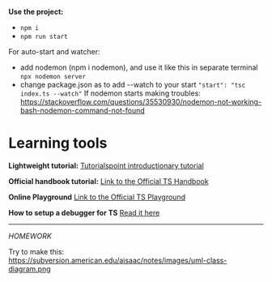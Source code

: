 **Use the project:**
* ```npm i```
* ```npm run start```

For auto-start and watcher:
* add nodemon (npm i nodemon), and use it like this in separate terminal ```npx nodemon server```
* change package.json as to add --watch to your start ```"start": "tsc index.ts --watch"```
If nodemon starts making troubles: https://stackoverflow.com/questions/35530930/nodemon-not-working-bash-nodemon-command-not-found

# Learning tools

**Lightweight tutorial:**
[Tutorialspoint introductionary tutorial](https://www.tutorialspoint.com/typescript/typescript_quick_guide.htm)

**Official handbook tutorial:**
[Link to the Official TS Handbook](https://www.typescriptlang.org/docs/handbook/intro.html)


**Online Playground**
[Link to the Official TS Playground](https://www.typescriptlang.org/play)

**How to setup a debugger for TS**
[Read it here](https://pkief.medium.com/how-to-debug-typescript-with-vs-code-9cec93b4ae56)

----
*HOMEWORK*

Try to make this: https://subversion.american.edu/aisaac/notes/images/uml-class-diagram.png